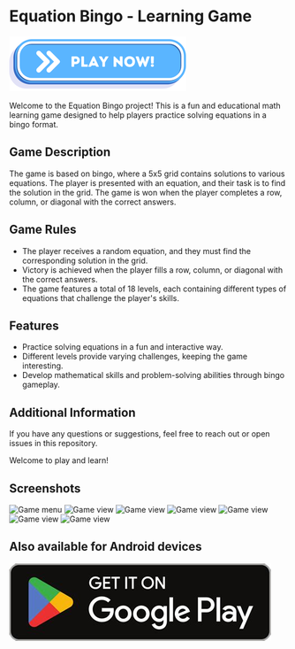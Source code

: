# Equation Bingo - Learning Game

<a href="https://vehave.github.io/equation-bingo-build/" target="_blank"><img src="PlayNowButton.png" alt="Play now!"></a>

Welcome to the Equation Bingo project! This is a fun and educational math learning game designed to help players practice solving equations in a bingo format.

## Game Description

The game is based on bingo, where a 5x5 grid contains solutions to various equations. The player is presented with an equation, and their task is to find the solution in the grid. The game is won when the player completes a row, column, or diagonal with the correct answers.

## Game Rules

- The player receives a random equation, and they must find the corresponding solution in the grid.
- Victory is achieved when the player fills a row, column, or diagonal with the correct answers.
- The game features a total of 18 levels, each containing different types of equations that challenge the player's skills.

## Features

- Practice solving equations in a fun and interactive way.
- Different levels provide varying challenges, keeping the game interesting.
- Develop mathematical skills and problem-solving abilities through bingo gameplay.

## Additional Information

If you have any questions or suggestions, feel free to reach out or open issues in this repository.

Welcome to play and learn!

## Screenshots

<img src="equation-bingo-menu.jpg" alt="Game menu">

<img src="equation-bingo.jpg" alt="Game view">

<img src="equation-bingo-2.jpg" alt="Game view">

<img src="equation-bingo-3.jpg" alt="Game view">

<img src="equation-bingo-4.jpg" alt="Game view">

<img src="equation-bingo-5.jpg" alt="Game view">

<img src="equation-bingo-6.jpg" alt="Game view">

## Also available for Android devices

<a href="https://play.google.com/store/apps/details?id=math.equation.game" target="_blank"><img src="PlayStore.jpg" alt="Get it on Google Play"></a>
